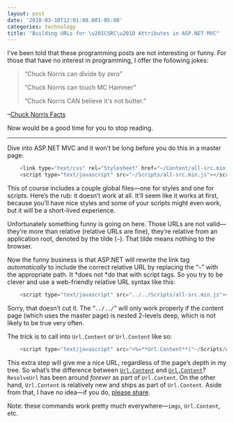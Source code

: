 ```yaml
---
layout: post
date: '2010-03-10T12:01:00.001-05:00'
categories: technology
title: "Building URLs for \u201CSRC\u201D Attributes in ASP.NET MVC"
---
```



I’ve been told that these programming posts are not interesting or funny. For those that have no interest in programming, I offer the following jokes: 
<blockquote> 

“Chuck Norris can divide by zero”   

“Chuck Norris can touch MC Hammer”  

“Chuck Norris CAN believe it's not butter.”
</blockquote>

–[Chuck Norris Facts](http://www.chucknorrisfacts.com/chuck-norris-top-50-facts) 

Now would be a good time for you to stop reading. 

   <hr />

Dive into ASP.NET MVC and it won’t be long before you do this in a master page:  
```cs
    <link type="text/css" rel="Stylesheet" href="~/Content/all-src.min.css" />
    <script type="text/javascript" src="~/Scripts/all-src.min.js"></script>
```



This of course includes a couple global files—one for styles and one for scripts. Here’s the rub: it doesn’t work at all. It’ll seem like it works at first, because you’ll have nice styles and some of your scripts might even work, but it will be a short-lived experience.


Unfortunately something funny is going on here. Those URLs are not valid—they’re more than relative (relative URLs are fine), they’re relative from an application root, denoted by the tilde (<code>~</code>). That tilde means nothing to the browser. 


Now the funny business is that ASP.NET will rewrite the link tag *automatically* to include the correct relative URL by replacing the “<code>~</code>” with the appropriate path. It *does not *do that with script tags. So you try to be clever and use a web-friendly relative URL syntax like this:


```cs
    <script type="text/javascript" src="../../Scripts/all-src.min.js"></script>
```



Sorry, that doesn’t cut it. The “<code>../../</code>” will only work properly if the content page (which uses the master page) is nested 2-levels deep, which is not likely to be true very often.


The trick is to call into <code>Url.Content</code> or <code>Url.Content</code> like so:


```cs
    <script type="text/javascript" src="<%=**Url.Content**("~/Scripts/all-src.min.js")%>"></script>
```



This extra step will give me a nice URL, regardless of the page’s depth in my tree. So what’s the difference between [<code>Url.Content</code>](http://aspnet.codeplex.com/sourcecontrol/network/Show?projectName=aspnet&amp;changeSetId=23011#266520) and [<code>Url.Content</code>](http://msdn.microsoft.com/en-us/library/system.web.ui.control.resolveurl.aspx)? <code>ResolveUrl</code> has been around *forever* as part of <code>Url.Content</code>. On the other hand, <code>Url.Content</code> is relatively new and ships as part of <code>Url.Content</code>. Aside from that, I have no idea—if you do, [please share](http://stackoverflow.com/questions/2418050).


Note: these commands work pretty much everywhere—<code>imgs</code>, <code>Url.Content</code>, etc.